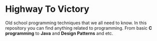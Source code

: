 # Highway To Victory

Old school programming techniques that we all need to know. In this repository you can find anything 
related to programming. From basic **C programming** to **Java** and **Design Patterns** and etc.
